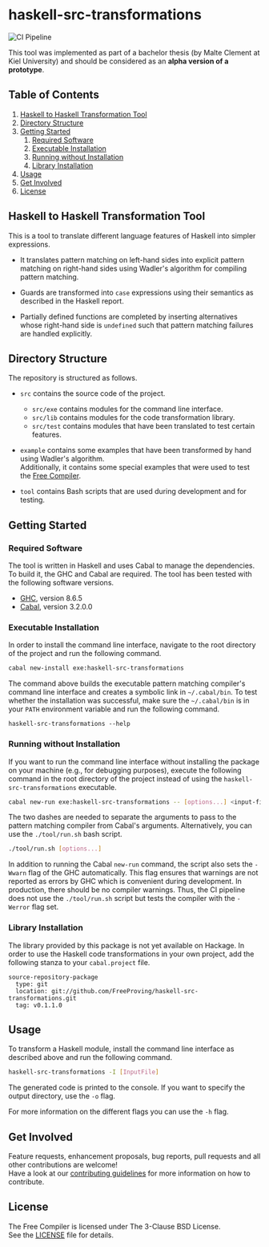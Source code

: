 # haskell-src-transformations

<!-- Badges -->
![CI Pipeline](https://github.com/FreeProving/haskell-src-transformations/workflows/CI%20Pipeline/badge.svg)

<!-- Short description -->
This tool was implemented as part of a bachelor thesis (by Malte Clement at Kiel University) and should be considered as an __alpha version of a prototype__.

## Table of Contents

1. [Haskell to Haskell Transformation Tool](#haskell-to-haskell-transformation-tool)
2. [Directory Structure](#directory-structure)
3. [Getting Started](#getting-started)
    1. [Required Software](#required-software)
    2. [Executable Installation](#executable-installation)
    3. [Running without Installation](#running-without-installation)
    4. [Library Installation](#library-installation)
4. [Usage](#usage)
5. [Get Involved](#get-involved)
6. [License](#license)

## Haskell to Haskell Transformation Tool

This is a tool to translate different language features of Haskell into simpler expressions.

 - It translates pattern matching on left-hand sides into explicit pattern matching on right-hand sides using Wadler's algorithm for compiling pattern matching.

 - Guards are transformed into `case` expressions using their semantics as described in the Haskell report.

 - Partially defined functions are completed by inserting alternatives whose right-hand side is `undefined` such that pattern matching failures are handled explicitly.

## Directory Structure

The repository is structured as follows.

 - `src` contains the source code of the project.

    + `src/exe` contains modules for the command line interface.
    + `src/lib` contains modules for the code transformation library.
    + `src/test` contains modules that have been translated to test certain features.

 - `example` contains some examples that have been transformed by hand using Wadler's algorithm. \
  Additionally, it contains some special examples that were used to test the [Free Compiler](free-compiler).

 - `tool` contains Bash scripts that are used during development and for testing.

## Getting Started

### Required Software

The tool is written in Haskell and uses Cabal to manage the dependencies.
To build it, the GHC and Cabal are required.
The tool has been tested with the following software versions.

 - [GHC][software/ghc], version  8.6.5
 - [Cabal][software/cabal], version 3.2.0.0

### Executable Installation

In order to install the command line interface, navigate to the root directory of the project and run the following command.

```bash
cabal new-install exe:haskell-src-transformations
```

The command above builds the executable pattern matching compiler's command line interface and creates a symbolic link in `~/.cabal/bin`.
To test whether the installation was successful, make sure the `~/.cabal/bin` is in your `PATH` environment variable and run the following command.

```
haskell-src-transformations --help
```

### Running without Installation

If you want to run the command line interface without installing the package on your machine (e.g., for debugging purposes), execute the following command in the root directory of the project instead of using the `haskell-src-transformations` executable.

```bash
cabal new-run exe:haskell-src-transformations -- [options...] <input-files...>
```

The two dashes are needed to separate the arguments to pass to the pattern matching compiler from Cabal's arguments.
Alternatively, you can use the `./tool/run.sh` bash script.

```bash
./tool/run.sh [options...]
```

In addition to running the Cabal `new-run` command, the script also sets the `-Wwarn` flag of the GHC automatically.
This flag ensures that warnings are not reported as errors by GHC which is convenient during development.
In production, there should be no compiler warnings.
Thus, the CI pipeline does not use the `./tool/run.sh` script but tests the compiler with the `-Werror` flag set.

### Library Installation

The library provided by this package is not yet available on Hackage.
In order to use the Haskell code transformations in your own project, add the following stanza to your `cabal.project` file.

```cabal
source-repository-package
  type: git
  location: git://github.com/FreeProving/haskell-src-transformations.git
  tag: v0.1.1.0
```

## Usage

To transform a Haskell module, install the command line interface as described above and run the following command.

```bash
haskell-src-transformations -I [InputFile]
```

The generated code is printed to the console. If you want to specify the output directory, use the `-o` flag.

For more information on the different flags you can use the `-h` flag.

## Get Involved

Feature requests, enhancement proposals, bug reports, pull requests and all other contributions are welcome!  
Have a look at our [contributing guidelines][guidelines/CONTRIBUTING] for more information on how to contribute.

## License

The Free Compiler is licensed under The 3-Clause BSD License.  
See the [LICENSE][haskell-src-transformations/LICENSE] file for details.

[haskell-src-transformations/LICENSE]:
  https://github.com/FreeProving/haskell-src-transformations/blob/main/LICENSE
  "haskell-src-transformations — The 3-Clause BSD License"

[free-compiler]:
  https://github.com/FreeProving/free-compiler
  "Free Compiler"

[guidelines/CONTRIBUTING]:
  https://github.com/FreeProving/guidelines/blob/main/CONTRIBUTING.md
  "Contributing Guidelines of the FreeProving project"

[software/ghc]:
  https://www.haskell.org/ghc/
  "The Glasgow Haskell Compiler"
[software/cabal]:
  https://www.haskell.org/cabal/
  "Common Architecture for Building Applications and Libraries"
